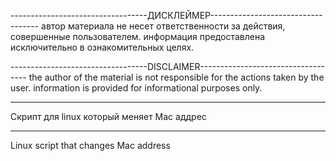 ----------------------------------ДИСКЛЕЙМЕР----------------------------------- 
автор материала не несет ответственности за действия, совершенные пользователем.
информация предоставлена исключительно в ознакомительных целях.


----------------------------------DISCLAIMER-----------------------------------
the author of the material is not responsible for the actions taken by the user.
information is provided for informational purposes only.


-------------------------------------------------------------------------------

Скрипт для linux который меняет Mac аддрес

-------------------------------------------------------------------------------

Linux script that changes Mac address